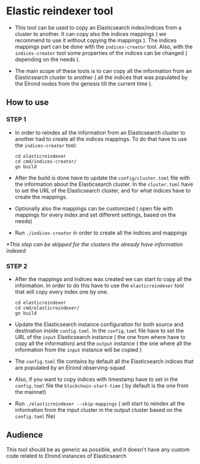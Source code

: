# Elastic reindexer tool

- This tool can be used to copy an Elasticsearch  index/indices from a cluster to another. It can copy also the indices 
mappings ( we recommend to use it without copying the mappings ). The indices mappings part can be done with the `indices-creator` tool.
Also, with the `indices-creator` tool some properties of the indices can be changed ( depending on the needs ).

- The main scope of these tools is to can copy all the information from an Elasticsearch cluster to another ( all the indices that was
populated by the Elrond nodes from the genesis till the current time ).

## How to use
### STEP 1
- In order to reindex all the information from an Elasticsearch cluster to another had to create all the indices mappings. 
To do that have to use the `indices-creator` tool:

    ```
    cd elasticreindexer
    cd cmd/indices-creator/
    go build 
    ```
  
- After the build is done have to update the `config/cluster.toml` file with the information about the Elasticsearch cluster. In the `cluster.toml` have to set the URL 
of the Elasticsearch cluster, and for what indices have to create the mappings.

- Optionally also the mappings can be customized ( open file with mappings for every index and set different settings, based on the needs)

- Run `./indices-creator` in order to create all the indices and mappings


_*This step can be skipped for the clusters the already have information indexed_ 

### STEP 2
- After the mappings and indices was created we can start to copy all the information. In order to do this have to use the `elasticreindexer` tool that 
will copy every index one by one.

    ```
    cd elasticreindexer
    cd cmd/elasticreindexer/
    go build 
    ```
- Update the Elasticsearch instance configuration for both source and destination inside `config.toml`. In the `config.toml` file have to set the 
URL of the `input` Elasticsearch instance ( the one from where have to copy all the information) and the `output` instance ( the one where all the information 
from the `input` instance will be copied )
- The `config.toml` file contains by default all the Elasticsearch indices that are populated by an Elrond observing-squad

- Also, if you want to copy indices with timestamp have to set in the `config.toml` file the `blockchain-start-time` ( by default is the one from the mainnet)

- Run `./elasticreindexer --skip-mappings` ( will start to reindex all the information from the input cluster in the output cluster based on the `config.toml` file)



## Audience

This tool should be as generic as possible, and it doesn't have any custom code related to Elrond instances
of Elasticsearch
